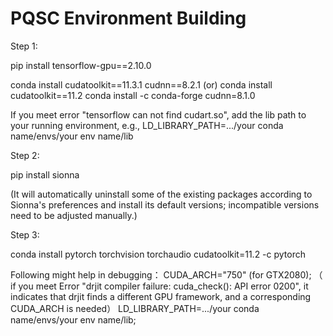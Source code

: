 # PQSC Environment Building
Step 1:

pip install tensorflow-gpu==2.10.0

conda install cudatoolkit==11.3.1 cudnn==8.2.1
(or)
conda install cudatoolkit==11.2
conda install -c conda-forge cudnn=8.1.0


If you meet error "tensorflow  can not find cudart.so", add the lib path to your running environment, e.g.,
LD_LIBRARY_PATH=.../your conda name/envs/your env name/lib

Step 2:

pip install sionna 

(It will automatically uninstall some of the existing packages according to Sionna's preferences and install its default versions; incompatible versions need to be adjusted manually.)

Step 3:

conda install pytorch torchvision torchaudio cudatoolkit=11.2 -c pytorch

Following might help in debugging：
CUDA_ARCH="750" (for GTX2080); （ if you meet Error "drjit compiler failure: cuda_check(): API error 0200", it indicates that drjit finds a different GPU framework, and a corresponding CUDA_ARCH is needed）
LD_LIBRARY_PATH=.../your conda name/envs/your env name/lib; 
